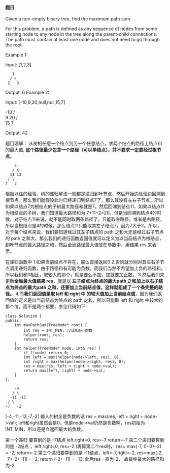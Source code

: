 #### 题目
Given a non-empty binary tree, find the maximum path sum.

For this problem, a path is defined as any sequence of nodes from some starting node to any node in the tree along the parent-child connections. The path must contain at least one node and does not need to go through the root.

Example 1:

Input: [1,2,3]

       1
      / \
     2   3

Output: 6
Example 2:

Input: [-10,9,20,null,null,15,7]

   -10
   / \
  9  20
    /  \
   15   7

Output: 42

题目理解： 从树的任意一个结点到另一个任意结点，求两个结点的路径上结点和的最大值, **这个路径最少包含一个路径（可以单结点），并不要求一定要经过根节点**。


```
	4
   / \
  11 13
 / \
7   2
```


根据以往的经验，树的递归解法一般都是递归到叶节点，然后开始边处理边回溯到根节点。那么我们就假设此时已经递归到结点7了，那么其没有左右子节点，所以如果以结点7为根结点的子树最大路径和就是7。然后回溯到结点11，如果以结点11为根结点的子树，我们知道最大路径和为 7+11+2=20。但是当回溯到结点4的时候，对于结点11来说，就不能同时取两条路径了，只能取左路径，或者是右路径，所以当根结点是4的时候，那么结点11只能取其左子结点7，因为7大于2。所以，对于每个结点来说，我们要知道经过其左子结点的 path 之和大还是经过右子节点的 path 之和大。那么我们的递归函数返回值就可以定义为以当前结点为根结点，到叶节点的最大路径之和，然后全局路径最大值放在参数中，用结果 res 来表示。

在递归函数中
1.如果当前结点不存在，那么直接返回0
2.否则就分别对其左右子节点调用递归函数，由于路径和有可能为负数，而我们当然不希望加上负的路径和，所以我们和0相比，取较大的那个，就是要么不加，加就要加正数。
3.然后我们来更新**全局最大值结果 res**，就是以 **左子结点为终点的最大path 之和加上以右子结点为终点的最大path 之和，还要加上当前结点值，这样就组成了一个条完整的路径。**
4.而**我们返回值是取 left 和 right 中 的较大值加上当前结点值**，因为我们返回值的定义是以当前结点为终点的 path 之和，所以只能取 left 和 right 中较大的那个值，而不是两个都要，参见代码如下



```
class Solution {
public:
    int maxPathSum(TreeNode* root) {
        int res = INT_MIN; //比0还小的数
        helper(root, res);
        return res;
    }
    int helper(TreeNode* node, int& res) {
        if (!node) return 0;
        int left = max(helper(node->left, res), 0);
        int right = max(helper(node->right, res), 0);
        res = max(res, left + right + node->val);
        return max(left, right) + node->val;
    }
};
```
```
	-4
   / \
  -11 -13
 / \
-7   -2
```

[-4,-11,-13,-7,-2]
输入的树全是负数的话
res = max(res, left + right + node->val);
left和right虽然会是0，但是node->val仍然是负数啊，res初始为INT_MIN，所以还是会返回最大的负数。

第一个递归 要算到的是 -7结点 left,right=0, res=-7 return=-7
第二个递归要算到的是 -2结点 ，left,right=0, res=-2 (再算第二个res时， res= max(-7, 0+0+-2) = -2, return=-2
第三个递归要算到的是 -11结点，left=-7,right=-2, res=max(-2, -7+-2+-11) = -2; return (-2+-11) = -13;
此后res一直为-2， 故最终最大的路径和为-2







